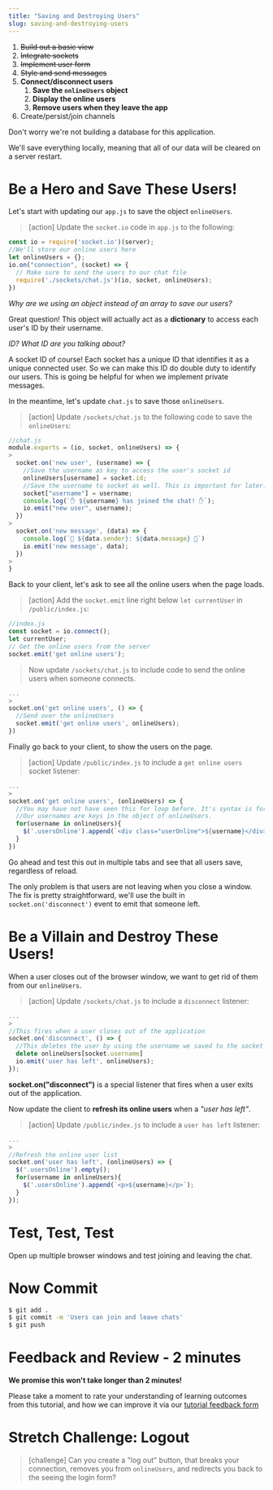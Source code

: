 ```yaml
---
title: "Saving and Destroying Users"
slug: saving-and-destroying-users
---
```


1. ~~Build out a basic view~~
1. ~~Integrate sockets~~
1. ~~Implement user form~~
1. ~~Style and send messages~~
1. **Connect/disconnect users**
    1. **Save the `onlineUsers` object**
    1. **Display the online users**
    1. **Remove users when they leave the app**
1. Create/persist/join channels

Don't worry we're not building a database for this application.

We'll save everything locally, meaning that all of our data will be cleared on a server restart.

# Be a Hero and Save These Users!

Let's start with updating our `app.js` to save the object `onlineUsers`.

>[action]
> Update the `socket.io` code in `app.js` to the following:
>
```javascript
const io = require('socket.io')(server);
//We'll store our online users here
let onlineUsers = {};
io.on("connection", (socket) => {
  // Make sure to send the users to our chat file
  require('./sockets/chat.js')(io, socket, onlineUsers);
})
```

*Why are we using an object instead of an array to save our users?*

Great question! This object will actually act as a **dictionary** to access each user's ID by their username.

*ID? What ID are you talking about?*

A socket ID of course! Each socket has a unique ID that identifies it as a unique connected user. So we can make this ID do double duty to identify our users. This is going be helpful for when we implement private messages.

In the meantime, let's update `chat.js` to save those `onlineUsers`.

> [action]
> Update `/sockets/chat.js` to the following code to save the `onlineUsers`:
>
```javascript
//chat.js
module.exports = (io, socket, onlineUsers) => {
>
  socket.on('new user', (username) => {
    //Save the username as key to access the user's socket id
    onlineUsers[username] = socket.id;
    //Save the username to socket as well. This is important for later.
    socket["username"] = username;
    console.log(`✋ ${username} has joined the chat! ✋`);
    io.emit("new user", username);
  })
>
  socket.on('new message', (data) => {
    console.log(`🎤 ${data.sender}: ${data.message} 🎤`)
    io.emit('new message', data);
  })
>
}
```

Back to your client, let's ask to see all the online users when the page loads.

>[action]
> Add the `socket.emit` line right below `let currentUser` in `/public/index.js`:
>
```javascript
//index.js
const socket = io.connect();
let currentUser;
// Get the online users from the server
socket.emit('get online users');
```
>
> Now update `/sockets/chat.js` to include code to send the online users when someone connects.
>
```javascript
...
>
socket.on('get online users', () => {
  //Send over the onlineUsers
  socket.emit('get online users', onlineUsers);
})
```

Finally go back to your client, to show the users on the page.

>[action]
> Update `/public/index.js` to include a `get online users` socket listener:
>
```javascript
...
>
socket.on('get online users', (onlineUsers) => {
  //You may have not have seen this for loop before. It's syntax is for(key in obj)
  //Our usernames are keys in the object of onlineUsers.
  for(username in onlineUsers){
    $('.usersOnline').append(`<div class="userOnline">${username}</div>`);
  }
})
```

Go ahead and test this out in multiple tabs and see that all users save, regardless of reload.

The only problem is that users are not leaving when you close a window. The fix is pretty straightforward, we'll use the built in `socket.on('disconnect')` event to emit that someone left.

# Be a Villain and Destroy These Users!

When a user closes out of the browser window, we want to get rid of them from our `onlineUsers`.

>[action]
> Update `/sockets/chat.js` to include a `disconnect` listener:
>
```javascript
...
>
//This fires when a user closes out of the application
socket.on('disconnect', () => {
  //This deletes the user by using the username we saved to the socket
  delete onlineUsers[socket.username]
  io.emit('user has left', onlineUsers);
});
```

**socket.on("disconnect")** is a special listener that fires when a user exits out of the application.

Now update the client to **refresh its online users** when a *"user has left"*.

>[action]
> Update `/public/index.js` to include a `user has left` listener:
>
```javascript
...
>
//Refresh the online user list
socket.on('user has left', (onlineUsers) => {
  $('.usersOnline').empty();
  for(username in onlineUsers){
    $('.usersOnline').append(`<p>${username}</p>`);
  }
});
```

# Test, Test, Test

Open up multiple browser windows and test joining and leaving the chat.

# Now Commit

```bash
$ git add .
$ git commit -m 'Users can join and leave chats'
$ git push
```

# Feedback and Review - 2 minutes

**We promise this won't take longer than 2 minutes!**

Please take a moment to rate your understanding of learning outcomes from this tutorial, and how we can improve it via our [tutorial feedback form](https://goo.gl/forms/L3i5ZhY58AOGtyqI3)

# Stretch Challenge: Logout

>[challenge]
> Can you create a "log out" button, that breaks your connection, removes you from `onlineUsers`, and redirects you back to the seeing the login form?
